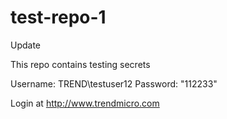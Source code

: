 # test-repo-1

Update

This repo contains testing secrets

Username: TREND\testuser12
Password: "112233"

Login at http://www.trendmicro.com
